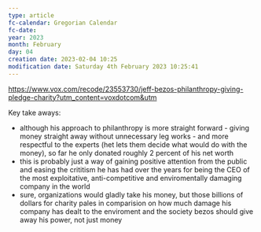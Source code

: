 ```yaml
---
type: article
fc-calendar: Gregorian Calendar
fc-date: 
year: 2023
month: February
day: 04
creation date: 2023-02-04 10:25
modification date: Saturday 4th February 2023 10:25:41
---
```


https://www.vox.com/recode/23553730/jeff-bezos-philanthropy-giving-pledge-charity?utm_content=voxdotcom&utm

Key take aways: 
- although his approach to philanthropy is more straight forward - giving money straight away without unnecessary leg works -  and more respectful to the experts (het lets them decide what would do with the money), so far he only donated roughly 2 percent of his net worth
- this is probably just a way of gaining positive attention from the public and easing the crititism he has had over the years for being the CEO of the most exploitative, anti-competitive and enviromentally damaging company in the world
- sure, organizations would gladly take his money, but those billions of dollars for charity pales in comparision on how much damage his company has dealt to the enviroment and the society
bezos should give away his power, not just money

